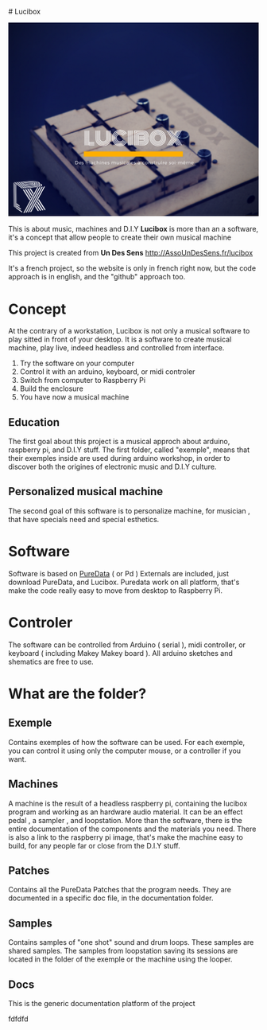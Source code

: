 ﻿﻿﻿﻿# Lucibox

![Lucibox](docs/img/lucibox_brand.png)

This is about music, machines and D.I.Y
**Lucibox** is more than an a software, it's a concept that allow people to create their own musical machine

This project is created from **Un Des Sens**
[ http://AssoUnDesSens.fr/lucibox
](http://assoundessens.fr/lucibox)

It's a french project, so the website is only in french right now, but the code approach is in english, and the "github" approach too.

# Concept

At the contrary of a workstation, Lucibox is not only a musical software to play sitted in front of your desktop. It is a software to create musical machine, play live,  indeed headless and controlled from interface.

 1. Try the software on your computer
 2. Control it with an arduino, keyboard, or midi controler
 3. Switch from computer to Raspberry Pi
 4. Build the enclosure
 5.  You have now a musical machine

## Education

The first goal about this project is a musical approch about arduino, raspberry pi, and D.I.Y stuff.  The first folder, called "exemple", means that their exemples inside are used during arduino workshop, in order to discover both the origines of electronic music and D.I.Y culture.

## Personalized musical machine
The second goal of this software is to personalize machine, for musician , that have specials need and special esthetics.


# Software

Software is based on [PureData](https://puredata.info)  ( or Pd ) 
Externals are included, just download PureData, and Lucibox.
Puredata work on all platform, that's make the code really easy to move from desktop to Raspberry Pi.

# Controler

The software can be controlled from Arduino ( serial ), midi controller, or keyboard ( including Makey Makey board ).  All arduino sketches and shematics are free to use.

# What are the folder?
## Exemple

Contains exemples of how the software can be used. For each exemple, you can control it using only the computer mouse, or a controller if you want. 

## Machines

A machine is the result of a headless raspberry pi, containing the lucibox program and working as an hardware audio material. It can be an effect pedal , a sampler , and loopstation. More than the software, there is the entire documentation of the components and the materials you need.
There is also a link to the raspberry pi image, that's make the machine easy to build, for any people far or close from the D.I.Y stuff.

## Patches 

Contains all the PureData Patches that the program needs. They are documented in a specific doc file, in the documentation folder.

## Samples

Contains samples of "one shot" sound and drum loops. These samples are shared samples. The samples from loopstation saving its sessions are located in the folder of the exemple or the machine using the looper.

## Docs

This is the generic documentation platform of the project


fdfdfd

 
 







